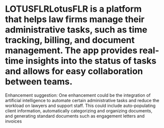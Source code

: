 # LOTUSFLRLotusFLR is a platform that helps law firms manage their administrative tasks, such as time tracking, billing, and document management. The app provides real-time insights into the status of tasks and allows for easy collaboration between teams.

Enhancement suggestion: One enhancement could be the integration of artificial intelligence to automate certain administrative tasks and reduce the workload on lawyers and support staff. This could include auto-populating client information, automatically categorizing and organizing documents, and generating standard documents such as engagement letters and invoices
